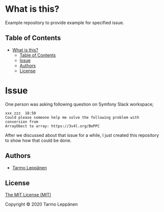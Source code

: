 # What is this?

Example repository to provide example for specified issue.

## Table of Contents

* [What is this?](#what-is-this)
  * [Table of Contents](#table-of-contents)
  * [Issue](#issue)
  * [Authors](#authors)
  * [License](#license)

# Issue

One person was asking following question on Symfony Slack workspace;

```
xxx zzz  18:50
Could please someone help me solve the following problem with conversion from 
ArrayObect to array: https://3v4l.org/BePPC
```

After we discussed about that issue for a while, I just created this repository
to show how that could be done.

## Authors

* [Tarmo Leppänen](https://github.com/tarlepp)

## License

[The MIT License (MIT)](LICENSE)

Copyright © 2020 Tarmo Leppänen
